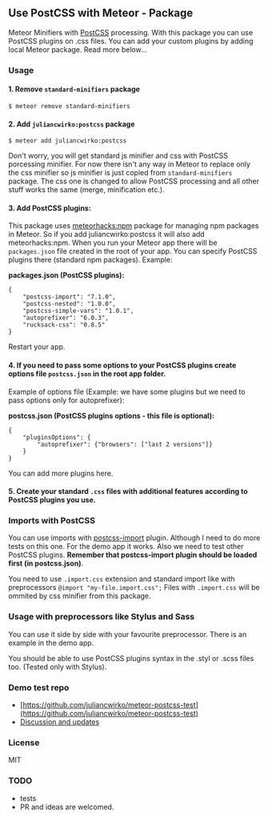 ## Use PostCSS with Meteor - Package

Meteor Minifiers with [PostCSS](https://github.com/postcss/postcss) processing.
With this package you can use PostCSS plugins on .css files. You can add your custom plugins by adding local Meteor package. Read more below...

### Usage

#### 1. Remove `standard-minifiers` package

```
$ meteor remove standard-minifiers
```

#### 2. Add `juliancwirko:postcss` package

```
$ meteor add juliancwirko:postcss
```

Don't worry, you will get standard js minifier and css with PostCSS porcessing minifier. For now there isn't any way in Meteor to replace only the css minifier so js minifier is just copied from `standard-minifiers` package. The css one is changed to allow PostCSS processing and all other stuff works the same (merge, minification etc.).

#### 3. Add PostCSS plugins:

This package uses [meteorhacks:npm](https://github.com/meteorhacks/npm) package for managing npm packages in Meteor. So if you add juliancwirko:postcss it will also add meteorhacks:npm. When you run your Meteor app there will be `packages.json` file created in the root of your app. You can specify PostCSS plugins there (standard npm packages). Example:

**packages.json (PostCSS plugins):**
```
{
    "postcss-import": "7.1.0",
    "postcss-nested": "1.0.0",
    "postcss-simple-vars": "1.0.1",
    "autoprefixer": "6.0.3",
    "rucksack-css": "0.8.5"
}
```

Restart your app.

#### 4. If you need to pass some options to your PostCSS plugins create options file `postcss.json` in the root app folder.

Example of options file (Example: we have some plugins but we need to pass options only for autoprefixer):

**postcss.json (PostCSS plugins options - this file is optional):**
```
{
    "pluginsOptions": {
        "autoprefixer": {"browsers": ["last 2 versions"]}
    }
}
```

You can add more plugins here.

#### 5. Create your standard `.css` files with additional features according to PostCSS plugins you use.

### Imports with PostCSS

You can use imports with [postcss-import](https://github.com/postcss/postcss-import) plugin. Although I need to do more tests on this one. For the demo app it works. Also we need to test other PostCSS plugins. **Remember that postcss-import plugin should be loaded first (in postcss.json)**.

You need to use `.import.css` extension and standard import like with preprocessors `@import "my-file.import.css";` Files with `.import.css` will be ommited by css minifier from this package.

### Usage with preprocessors like Stylus and Sass

You can use it side by side with your favourite preprocessor. There is an example in the demo app.

You should be able to use PostCSS plugins syntax in the .styl or .scss files too. (Tested only with Stylus).

### Demo test repo

- [https://github.com/juliancwirko/meteor-postcss-test](https://github.com/juliancwirko/meteor-postcss-test)
- [Discussion and updates](https://forums.meteor.com/t/postcss-package-and-meteor-build-plugin-questions/12454?u=juliancwirko)

### License

MIT

### TODO

- tests
- PR and ideas are welcomed.